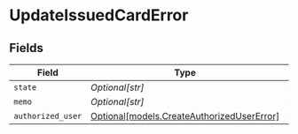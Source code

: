 # UpdateIssuedCardError


## Fields

| Field                                                                                | Type                                                                                 | Required                                                                             | Description                                                                          |
| ------------------------------------------------------------------------------------ | ------------------------------------------------------------------------------------ | ------------------------------------------------------------------------------------ | ------------------------------------------------------------------------------------ |
| `state`                                                                              | *Optional[str]*                                                                      | :heavy_minus_sign:                                                                   | N/A                                                                                  |
| `memo`                                                                               | *Optional[str]*                                                                      | :heavy_minus_sign:                                                                   | N/A                                                                                  |
| `authorized_user`                                                                    | [Optional[models.CreateAuthorizedUserError]](../models/createauthorizedusererror.md) | :heavy_minus_sign:                                                                   | N/A                                                                                  |